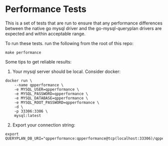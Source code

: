 # Performance Tests

This is a set of tests that are run to ensure that any performance differences between the native go mysql driver and the go-mysql-queryplan drivers are expected and within acceptable range.

To run these tests. run the following from the root of this repo:

```
make performance
```

Some tips to get reliable results:

1. Your mysql server should be local. Consider docker: 

```
docker run \
    --name qpperformance \
    -e MYSQL_USER=qpperformance \
    -e MYSQL_PASSWORD=qpperformance \
    -e MYSQL_DATABASE=qpperformance \
    -e MYSQL_ROOT_PASSWORD=qpperformance \
    -d \
    -p 33306:3306 \
    mysql:latest 

```


2. Export your connection string: 

```
export QUERYPLAN_DB_URI="qpperformance:qpperformance@tcp(localhost:33306)/qpperformance"
```



